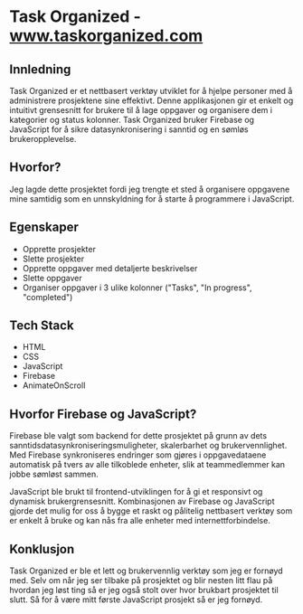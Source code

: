 # Task Organized - www.taskorganized.com

## Innledning
Task Organized er et nettbasert verktøy utviklet for å hjelpe personer med å administrere prosjektene sine effektivt. Denne applikasjonen gir et enkelt og intuitivt grensesnitt for brukere til å lage oppgaver og organisere dem i kategorier og status kolonner.
Task Organized bruker Firebase og JavaScript for å sikre datasynkronisering i sanntid og en sømløs brukeropplevelse.

## Hvorfor?
Jeg lagde dette prosjektet fordi jeg trengte et sted å organisere oppgavene mine samtidig som en unnskyldning for å starte å programmere i JavaScript.

## Egenskaper
* Opprette prosjekter
* Slette prosjekter
* Opprette oppgaver med detaljerte beskrivelser
* Slette oppgaver
* Organiser oppgaver i 3 ulike kolonner ("Tasks", "In progress", "completed")

## Tech Stack
   * HTML
   * CSS
   * JavaScript
   * Firebase
   * AnimateOnScroll

## Hvorfor Firebase og JavaScript?
Firebase ble valgt som backend for dette prosjektet på grunn av dets sanntidsdatasynkroniseringsmuligheter, skalerbarhet og brukervennlighet. Med Firebase synkroniseres endringer som gjøres i oppgavedataene automatisk på tvers av alle tilkoblede enheter, slik at teammedlemmer kan jobbe sømløst sammen.

JavaScript ble brukt til frontend-utviklingen for å gi et responsivt og dynamisk brukergrensesnitt. Kombinasjonen av Firebase og JavaScript gjorde det mulig for oss å bygge et raskt og pålitelig nettbasert verktøy som er enkelt å bruke og kan nås fra alle enheter med internettforbindelse.

## **Konklusjon**
Task Organized er ble et lett og brukervennlig verktøy som jeg er fornøyd med. Selv om når jeg ser tilbake på prosjektet og blir nesten litt flau på hvordan jeg løst ting så er jeg også stolt over hvor brukbart prosjektet til slutt. Så for å være mitt første JavaScript prosjekt så er jeg fornøyd.
